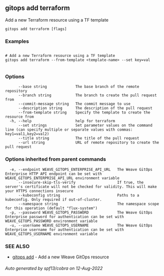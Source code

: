 ## gitops add terraform

Add a new Terraform resource using a TF template

```
gitops add terraform [flags]
```

### Examples

```

# Add a new Terraform resource using a TF template
gitops add terraform --from-template <template-name> --set key=val
		
```

### Options

```
      --base string             The base branch of the remote repository
      --branch string           The branch to create the pull request from
      --commit-message string   The commit message to use
      --description string      The description of the pull request
      --from-template string    Specify the template to create the resource from
  -h, --help                    help for terraform
      --set strings             Set parameter values on the command line (can specify multiple or separate values with commas: key1=val1,key2=val2)
      --title string            The title of the pull request
      --url string              URL of remote repository to create the pull request
```

### Options inherited from parent commands

```
  -e, --endpoint WEAVE_GITOPS_ENTERPRISE_API_URL   The Weave GitOps Enterprise HTTP API endpoint can be set with WEAVE_GITOPS_ENTERPRISE_API_URL environment variable
      --insecure-skip-tls-verify                   If true, the server's certificate will not be checked for validity. This will make your HTTPS connections insecure
      --kubeconfig string                          Paths to a kubeconfig. Only required if out-of-cluster.
      --namespace string                           The namespace scope for this operation (default "flux-system")
  -p, --password WEAVE_GITOPS_PASSWORD             The Weave GitOps Enterprise password for authentication can be set with WEAVE_GITOPS_PASSWORD environment variable
  -u, --username WEAVE_GITOPS_USERNAME             The Weave GitOps Enterprise username for authentication can be set with WEAVE_GITOPS_USERNAME environment variable
```

### SEE ALSO

* [gitops add](gitops_add.md)	 - Add a new Weave GitOps resource

###### Auto generated by spf13/cobra on 12-Aug-2022
